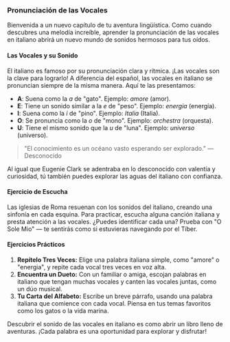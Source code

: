 ### Pronunciación de las Vocales

Bienvenida a un nuevo capítulo de tu aventura lingüística. Como cuando descubres una melodía increíble, aprender la pronunciación de las vocales en italiano abrirá un nuevo mundo de sonidos hermosos para tus oídos.

#### Las Vocales y su Sonido

El italiano es famoso por su pronunciación clara y rítmica. ¡Las vocales son la clave para lograrlo! A diferencia del español, las vocales en italiano se pronuncian siempre de la misma manera. Aquí te las presentamos:

- **A**: Suena como la *a* de "gato". Ejemplo: *amore* (amor).
- **E**: Tiene un sonido similar a la *e* de "peso". Ejemplo: *energia* (energía).
- **I**: Suena como la *i* de "pino". Ejemplo: *Italia* (Italia).
- **O**: Se pronuncia como la *o* de "mono". Ejemplo: *orchestra* (orquesta).
- **U**: Tiene el mismo sonido que la *u* de "luna". Ejemplo: *universo* (universo).

> "El conocimiento es un océano vasto esperando ser explorado." — Desconocido

Al igual que Eugenie Clark se adentraba en lo desconocido con valentía y curiosidad, tú también puedes explorar las aguas del italiano con confianza. 

#### Ejercicio de Escucha

Las iglesias de Roma resuenan con los sonidos del italiano, creando una sinfonía en cada esquina. Para practicar, escucha alguna canción italiana y presta atención a las vocales. ¿Puedes identificar cada una? Prueba con "O Sole Mio" — te sentirás como si estuvieras navegando por el Tíber.

#### Ejercicios Prácticos

1. **Repítelo Tres Veces:** Elige una palabra italiana simple, como "amore" o "energia", y repite cada vocal tres veces en voz alta.
2. **Encuentra un Dueto:** Con un familiar o amiga, escojan palabras en italiano que tengan muchas vocales y canten las vocales juntas, como un dúo musical.
3. **Tu Carta del Alfabeto:** Escribe un breve párrafo, usando una palabra italiana que comience con cada vocal. Piensa en tus temas favoritos como los gatos o la vida marina.

Descubrir el sonido de las vocales en italiano es como abrir un libro lleno de aventuras. ¡Cada palabra es una oportunidad para explorar y disfrutar!
